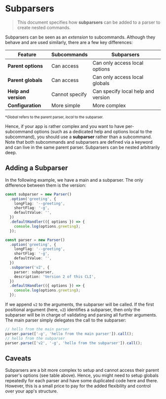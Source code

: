 # Subparsers

> This document specifies how **subparsers** can be added to a parser to create nested commands.

Subparsers can be seen as an _extension_ to subcommands. Although they behave and are used similarly, there are a few key differences:

| Feature              | Subcommands    | Subparsers                         |
| -------------------- | -------------- | ---------------------------------- |
| **Parent options**   | Can access     | Can only access local options      |
| **Parent globals**   | Can access     | Can only access local globals      |
| **Help and version** | Cannot specify | Can specify local help and version |
| **Configuration**    | More simple    | More complex                       |

<sub>\*_Global_ refers to the parent parser, _local_ to the subparser.</sub>

Hence, if your app is rather complex and you want to have per-subcommand options (such as a dedicated help and options local to the subcommand), you should use a **subparser** rather than a subcommand. Note that both subcommands and subparsers are defined via a keyword and can live in the same parent parser. Subparsers can be nested arbitrarily deep.

## Adding a Subparser

In the following example, we have a main and a subparser. The only difference between them is the version:

```ts
const subparser = new Parser()
  .option('greeting', {
    longFlag: '--greeting',
    shortFlag: '-g',
    defaultValue: '',
  })
  .defaultHandler(({ options }) => {
    console.log(options.greeting);
  });

const parser = new Parser()
  .option('greeting', {
    longFlag: '--greeting',
    shortFlag: '-g',
    defaultValue: '',
  })
  .subparser('v2', {
    parser: subparser,
    description: 'Version 2 of this CLI',
  })
  .defaultHandler(({ options }) => {
    console.log(options.greeting);
  });
```

If we append `v2` to the arguments, the subparser will be called. If the first positional argument (here, `v2`) identifies a subparser, then only the subparser will be in charge of validating and parsing all further arguments. The main parser simply delegates the call to the subparser:

```ts
// hello from the main parser
parser.parse(['-g', 'hello from the main parser']).call();
// hello from the subparser
parser.parse(['v2', '-g', 'hello from the subparser']).call();
```

## Caveats

Subparsers are a bit more complex to setup and cannot access their parent parser's options (see table above). Hence, you might need to setup globals repeatedly for each parser and have some duplicated code here and there. However, this is a small price to pay for the added flexibility and control over your app's structure.
